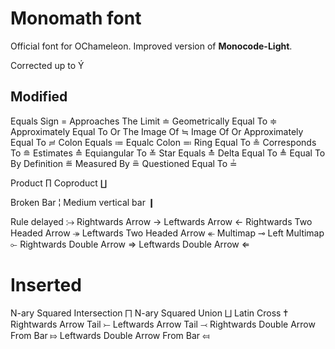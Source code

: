 # Monomath font
Official font for OChameleon.
Improved version of **Monocode-Light**.

Corrected up to Ý

## Modified
Equals Sign                             =
Approaches The Limit                    ≐
Geometrically Equal To                  ≑
Approximately Equal To Or The Image Of  ≒
Image Of Or Approximately Equal To      ≓
Colon Equals                            ≔
Equalc Colon                            ≕
Ring Equal To                           ≗
Corresponds To                          ≘
Estimates                               ≙
Equiangular To                          ≚
Star Equals                             ≛
Delta Equal To                          ≜
Equal To By Definition                  ≝
Measured By                             ≞
Questioned Equal To                     ≟

Product                                 ∏
Coproduct                               ∐

Broken Bar                              ¦
Medium vertical bar                     ❙

Rule delayed                            ⧴
Rightwards Arrow                        →
Leftwards Arrow                         ←
Rightwards Two Headed Arrow             ↠
Leftwards Two Headed Arrow              ↞
Multimap                                ⊸
Left Multimap                           ⟜
Rightwards Double Arrow                 ⇒
Leftwards Double Arrow                  ⇐

# Inserted
N-ary Squared Intersection              ⨅
N-ary Squared Union                     ⨆
Latin Cross                             ✝
Rightwards Arrow Tail                   ⤚
Leftwards Arrow Tail                    ⤙
Rightwards Double Arrow From Bar        ⤇
Leftwards Double Arrow From Bar         ⤆